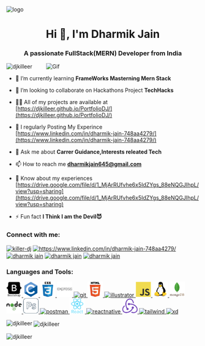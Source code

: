 ![logo](https://github.com/DJKILLEER/DJKILLER/blob/main/WhatsApp%20Image%202024-01-15%20at%2010.20.01%20AM.jpeg)

<h1 align="center">Hi 👋, I'm Dharmik Jain</h1>
<h3 align="center">A passionate FullStack(MERN) Developer from India</h3>

<img align="right" alt="Gif" width="400" src="https://media2.giphy.com/media/RbDKaczqWovIugyJmW/giphy.gif">

<p align="left"> <img src="https://komarev.com/ghpvc/?username=djkilleer&label=Profile%20views&color=0e75b6&style=flat" alt="djkilleer" /> </p>

- 🌱 I’m currently learning **FrameWorks Masterning Mern Stack**

- 👯 I’m looking to collaborate on Hackathons Project **TechHacks**

- 👨‍💻 All of my projects are available at [https://djkilleer.github.io/PortfolioDJ/](https://djkilleer.github.io/PortfolioDJ/)

- 📝 I regularly Posting My Experince [https://www.linkedin.com/in/dharmik-jain-748aa4279/](https://www.linkedin.com/in/dharmik-jain-748aa4279/)

- 💬 Ask me about **Carrer Guidance,Interests releated Tech**

- 📫 How to reach me **dharmikjain645@gmail.com**

- 📄 Know about my experiences [https://drive.google.com/file/d/1_MjArRUfvhe6x5IdZYgs_88eNQGJIhpL/view?usp=sharing](https://drive.google.com/file/d/1_MjArRUfvhe6x5IdZYgs_88eNQGJIhpL/view?usp=sharing)

- ⚡ Fun fact **I Think I am the Devil😈**

<h3 align="left">Connect with me:</h3>
<p align="left">
<a href="https://codepen.io/killer-dj" target="blank"><img align="center" src="https://raw.githubusercontent.com/rahuldkjain/github-profile-readme-generator/master/src/images/icons/Social/codepen.svg" alt="killer-dj" height="30" width="40" /></a>
<a href="https://linkedin.com/in/https://www.linkedin.com/in/dharmik-jain-748aa4279/" target="blank"><img align="center" src="https://raw.githubusercontent.com/rahuldkjain/github-profile-readme-generator/master/src/images/icons/Social/linked-in-alt.svg" alt="https://www.linkedin.com/in/dharmik-jain-748aa4279/" height="30" width="40" /></a>
<a href="https://fb.com/dharmik jain" target="blank"><img align="center" src="https://raw.githubusercontent.com/rahuldkjain/github-profile-readme-generator/master/src/images/icons/Social/facebook.svg" alt="dharmik jain" height="30" width="40" /></a>
<a href="https://instagram.com/dharmik jain" target="blank"><img align="center" src="https://raw.githubusercontent.com/rahuldkjain/github-profile-readme-generator/master/src/images/icons/Social/instagram.svg" alt="dharmik jain" height="30" width="40" /></a>
<a href="https://auth.geeksforgeeks.org/user/dharmik jain" target="blank"><img align="center" src="https://raw.githubusercontent.com/rahuldkjain/github-profile-readme-generator/master/src/images/icons/Social/geeks-for-geeks.svg" alt="dharmik jain" height="30" width="40" /></a>
</p>

<h3 align="left">Languages and Tools:</h3>
<p align="left"> <a href="https://getbootstrap.com" target="_blank" rel="noreferrer"> <img src="https://raw.githubusercontent.com/devicons/devicon/master/icons/bootstrap/bootstrap-plain-wordmark.svg" alt="bootstrap" width="40" height="40"/> </a> <a href="https://www.cprogramming.com/" target="_blank" rel="noreferrer"> <img src="https://raw.githubusercontent.com/devicons/devicon/master/icons/c/c-original.svg" alt="c" width="40" height="40"/> </a> <a href="https://www.w3schools.com/css/" target="_blank" rel="noreferrer"> <img src="https://raw.githubusercontent.com/devicons/devicon/master/icons/css3/css3-original-wordmark.svg" alt="css3" width="40" height="40"/> </a> <a href="https://expressjs.com" target="_blank" rel="noreferrer"> <img src="https://raw.githubusercontent.com/devicons/devicon/master/icons/express/express-original-wordmark.svg" alt="express" width="40" height="40"/> </a> <a href="https://git-scm.com/" target="_blank" rel="noreferrer"> <img src="https://www.vectorlogo.zone/logos/git-scm/git-scm-icon.svg" alt="git" width="40" height="40"/> </a> <a href="https://www.w3.org/html/" target="_blank" rel="noreferrer"> <img src="https://raw.githubusercontent.com/devicons/devicon/master/icons/html5/html5-original-wordmark.svg" alt="html5" width="40" height="40"/> </a> <a href="https://www.adobe.com/in/products/illustrator.html" target="_blank" rel="noreferrer"> <img src="https://www.vectorlogo.zone/logos/adobe_illustrator/adobe_illustrator-icon.svg" alt="illustrator" width="40" height="40"/> </a> <a href="https://developer.mozilla.org/en-US/docs/Web/JavaScript" target="_blank" rel="noreferrer"> <img src="https://raw.githubusercontent.com/devicons/devicon/master/icons/javascript/javascript-original.svg" alt="javascript" width="40" height="40"/> </a> <a href="https://www.linux.org/" target="_blank" rel="noreferrer"> <img src="https://raw.githubusercontent.com/devicons/devicon/master/icons/linux/linux-original.svg" alt="linux" width="40" height="40"/> </a> <a href="https://www.mongodb.com/" target="_blank" rel="noreferrer"> <img src="https://raw.githubusercontent.com/devicons/devicon/master/icons/mongodb/mongodb-original-wordmark.svg" alt="mongodb" width="40" height="40"/> </a> <a href="https://nodejs.org" target="_blank" rel="noreferrer"> <img src="https://raw.githubusercontent.com/devicons/devicon/master/icons/nodejs/nodejs-original-wordmark.svg" alt="nodejs" width="40" height="40"/> </a> <a href="https://www.photoshop.com/en" target="_blank" rel="noreferrer"> <img src="https://raw.githubusercontent.com/devicons/devicon/master/icons/photoshop/photoshop-line.svg" alt="photoshop" width="40" height="40"/> </a> <a href="https://postman.com" target="_blank" rel="noreferrer"> <img src="https://www.vectorlogo.zone/logos/getpostman/getpostman-icon.svg" alt="postman" width="40" height="40"/> </a> <a href="https://reactjs.org/" target="_blank" rel="noreferrer"> <img src="https://raw.githubusercontent.com/devicons/devicon/master/icons/react/react-original-wordmark.svg" alt="react" width="40" height="40"/> </a> <a href="https://reactnative.dev/" target="_blank" rel="noreferrer"> <img src="https://reactnative.dev/img/header_logo.svg" alt="reactnative" width="40" height="40"/> </a> <a href="https://redux.js.org" target="_blank" rel="noreferrer"> <img src="https://raw.githubusercontent.com/devicons/devicon/master/icons/redux/redux-original.svg" alt="redux" width="40" height="40"/> </a> <a href="https://tailwindcss.com/" target="_blank" rel="noreferrer"> <img src="https://www.vectorlogo.zone/logos/tailwindcss/tailwindcss-icon.svg" alt="tailwind" width="40" height="40"/> </a> <a href="https://www.adobe.com/products/xd.html" target="_blank" rel="noreferrer"> <img src="https://cdn.worldvectorlogo.com/logos/adobe-xd.svg" alt="xd" width="40" height="40"/> </a> </p>

<p><img align="left" src="https://github-readme-stats.vercel.app/api/top-langs?username=djkilleer&show_icons=true&locale=en&layout=compact" alt="djkilleer" /></p>

<p>&nbsp;<img align="center" src="https://github-readme-stats.vercel.app/api?username=djkilleer&show_icons=true&locale=en" alt="djkilleer" /></p>

<p><img align="center" src="https://github-readme-streak-stats.herokuapp.com/?user=djkilleer&" alt="djkilleer" /></p>
